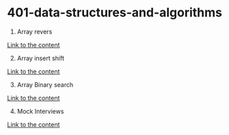 # 401-data-structures-and-algorithms

1. Array revers

[Link to the content](https://github.com/SaedJabali/401-data-structures-and-algorithms/blob/main/challenges/challenge%201/Readme.md)

2. Array insert shift 

[Link to the content](https://github.com/SaedJabali/401-data-structures-and-algorithms/blob/main/challenges/challenge%202/Readme.md)

3. Array Binary search

[Link to the content](https://github.com/SaedJabali/401-data-structures-and-algorithms/blob/main/challenges/challenge%203/Readme.md)

4. Mock Interviews

[Link to the content](https://github.com/SaedJabali/401-data-structures-and-algorithms/blob/main/challenges/challenge4/Readme.md)
